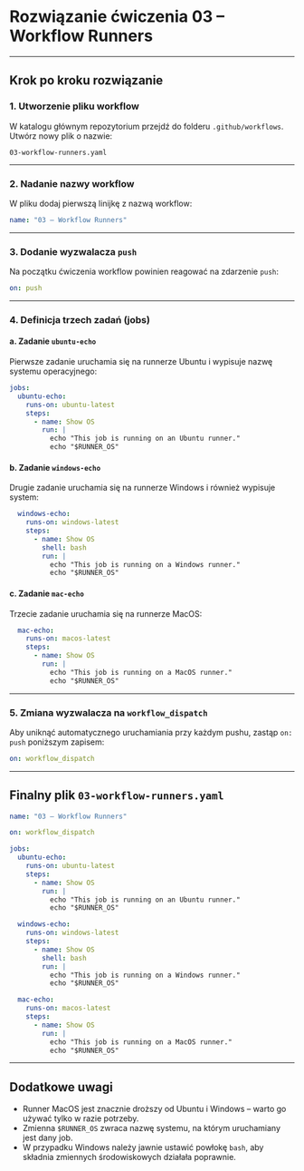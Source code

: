 # Rozwiązanie ćwiczenia 03 – Workflow Runners

---

## Krok po kroku rozwiązanie

### 1. Utworzenie pliku workflow
W katalogu głównym repozytorium przejdź do folderu `.github/workflows`.  
Utwórz nowy plik o nazwie:

```
03-workflow-runners.yaml
```

---

### 2. Nadanie nazwy workflow
W pliku dodaj pierwszą linijkę z nazwą workflow:

```yaml
name: "03 – Workflow Runners"
```

---

### 3. Dodanie wyzwalacza `push`
Na początku ćwiczenia workflow powinien reagować na zdarzenie `push`:

```yaml
on: push
```

---

### 4. Definicja trzech zadań (jobs)

#### a. Zadanie `ubuntu-echo`
Pierwsze zadanie uruchamia się na runnerze Ubuntu i wypisuje nazwę systemu operacyjnego:

```yaml
jobs:
  ubuntu-echo:
    runs-on: ubuntu-latest
    steps:
      - name: Show OS
        run: |
          echo "This job is running on an Ubuntu runner."
          echo "$RUNNER_OS"
```

#### b. Zadanie `windows-echo`
Drugie zadanie uruchamia się na runnerze Windows i również wypisuje system:

```yaml
  windows-echo:
    runs-on: windows-latest
    steps:
      - name: Show OS
        shell: bash
        run: |
          echo "This job is running on a Windows runner."
          echo "$RUNNER_OS"
```

#### c. Zadanie `mac-echo`
Trzecie zadanie uruchamia się na runnerze MacOS:

```yaml
  mac-echo:
    runs-on: macos-latest
    steps:
      - name: Show OS
        run: |
          echo "This job is running on a MacOS runner."
          echo "$RUNNER_OS"
```

---

### 5. Zmiana wyzwalacza na `workflow_dispatch`
Aby uniknąć automatycznego uruchamiania przy każdym pushu, zastąp `on: push` poniższym zapisem:

```yaml
on: workflow_dispatch
```

---

## Finalny plik `03-workflow-runners.yaml`

```yaml
name: "03 – Workflow Runners"

on: workflow_dispatch

jobs:
  ubuntu-echo:
    runs-on: ubuntu-latest
    steps:
      - name: Show OS
        run: |
          echo "This job is running on an Ubuntu runner."
          echo "$RUNNER_OS"

  windows-echo:
    runs-on: windows-latest
    steps:
      - name: Show OS
        shell: bash
        run: |
          echo "This job is running on a Windows runner."
          echo "$RUNNER_OS"

  mac-echo:
    runs-on: macos-latest
    steps:
      - name: Show OS
        run: |
          echo "This job is running on a MacOS runner."
          echo "$RUNNER_OS"
```

---

## Dodatkowe uwagi

- Runner MacOS jest znacznie droższy od Ubuntu i Windows – warto go używać tylko w razie potrzeby.  
- Zmienna `$RUNNER_OS` zwraca nazwę systemu, na którym uruchamiany jest dany job.
- W przypadku Windows należy jawnie ustawić powłokę `bash`, aby składnia zmiennych środowiskowych działała poprawnie.
